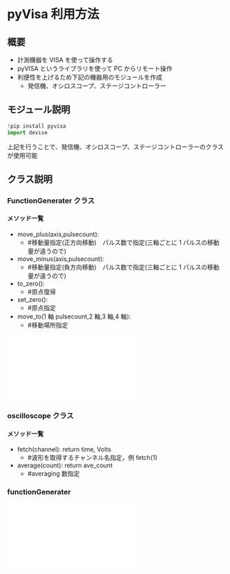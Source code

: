 # pyVisa 利用方法

## 概要

- 計測機器を VISA を使って操作する
- pyVISA というライブラリを使って PC からリモート操作
- 利便性を上げるため下記の機器用のモジュールを作成
  - 発信機、オシロスコープ、ステージコントローラー

## モジュール説明

```python
!pip install pyvisa
import devise
```

上記を行うことで、発信機、オシロスコープ、ステージコントローラーのクラスが使用可能

## クラス説明

### FunctionGenerater クラス

#### メソッド一覧

- move_plus(axis,pulsecount):
  - #移動量指定(正方向移動)　パルス数で指定(三軸ごとに 1 パルスの移動量が違うので)
- move_minus(axis,pulsecount):
  - #移動量指定(負方向移動)　パルス数で指定(三軸ごとに 1 パルスの移動量が違うので)
- to_zero():
  - #原点復帰
- set_zero():
  - #原点指定
- move_to(1 軸 pulsecount,2 軸,3 軸,4 軸):
  - #移動場所指定

![reference](./doc/stagecontroller.pdf)

### oscilloscope クラス

#### メソッド一覧

- fetch(channel): return time, Volts
  - #波形を取得するチャンネル名指定，例 fetch(1)
- average(count): return ave_count
  - #averaging 数指定

### functionGenerater

![reference](./doc/functiongeneretor_doc.pdf)

